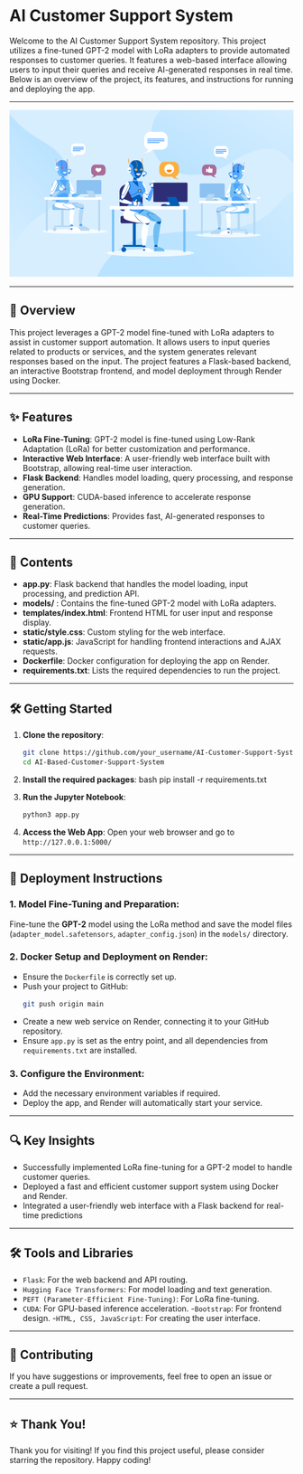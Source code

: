 # **AI Customer Support System**

Welcome to the AI Customer Support System repository. This project utilizes a fine-tuned GPT-2 model with LoRa adapters to provide automated responses to customer queries. It features a web-based interface allowing users to input their queries and receive AI-generated responses in real time. Below is an overview of the project, its features, and instructions for running and deploying the app.

---

<div align="center">
  <img src="./AI_image.png" alt="AI Customer Support System" style="border:none;">
</div>

---

## 🚀 **Overview**

This project leverages a GPT-2 model fine-tuned with LoRa adapters to assist in customer support automation. It allows users to input queries related to products or services, and the system generates relevant responses based on the input. The project features a Flask-based backend, an interactive Bootstrap frontend, and model deployment through Render using Docker.

---

## ✨ **Features**

- **LoRa Fine-Tuning**: GPT-2 model is fine-tuned using Low-Rank Adaptation (LoRa) for better customization and performance.
- **Interactive Web Interface**: A user-friendly web interface built with Bootstrap, allowing real-time user interaction.
- **Flask Backend**: Handles model loading, query processing, and response generation.
- **GPU Support**: CUDA-based inference to accelerate response generation.
- **Real-Time Predictions**: Provides fast, AI-generated responses to customer queries.

---

## 📂 **Contents**

- **app.py**: Flask backend that handles the model loading, input processing, and prediction API.
- **models/** : Contains the fine-tuned GPT-2 model with LoRa adapters.
- **templates/index.html**: Frontend HTML for user input and response display.
- **static/style.css**: Custom styling for the web interface.
- **static/app.js**: JavaScript for handling frontend interactions and AJAX requests.
- **Dockerfile**: Docker configuration for deploying the app on Render.
- **requirements.txt**: Lists the required dependencies to run the project.

---

## 🛠️  **Getting Started**

1. **Clone the repository**:
   ```bash
   git clone https://github.com/your_username/AI-Customer-Support-System.git
   cd AI-Based-Customer-Support-System
2. **Install the required packages**:
   bash
   pip install -r requirements.txt
   
3. **Run the Jupyter Notebook**:
   ```bash
   python3 app.py

4. **Access the Web App**: Open your web browser and go to `http://127.0.0.1:5000/`

---

## 🚢 **Deployment Instructions**

### 1. Model Fine-Tuning and Preparation: 

Fine-tune the **GPT-2** model using the LoRa method and save the model files (`adapter_model.safetensors`, `adapter_config.json`) in the `models/` directory.

### 2. Docker Setup and Deployment on Render:

- Ensure the `Dockerfile` is correctly set up.
- Push your project to GitHub:
  ```bash
  git push origin main
- Create a new web service on Render, connecting it to your GitHub repository.
- Ensure `app.py` is set as the entry point, and all dependencies from `requirements.txt` are installed.

### 3. Configure the Environment:

- Add the necessary environment variables if required.
- Deploy the app, and Render will automatically start your service.

---

## 🔍 **Key Insights**

- Successfully implemented LoRa fine-tuning for a GPT-2 model to handle customer queries.
- Deployed a fast and efficient customer support system using Docker and Render.
- Integrated a user-friendly web interface with a Flask backend for real-time predictions

---

## 🛠️ **Tools and Libraries**

- `Flask`: For the web backend and API routing.
- `Hugging Face Transformers`: For model loading and text generation.
- `PEFT (Parameter-Efficient Fine-Tuning)`: For LoRa fine-tuning.
- `CUDA`: For GPU-based inference acceleration.
-`Bootstrap`: For frontend design.
-`HTML, CSS, JavaScript`: For creating the user interface.

---

## 🤝 **Contributing**
If you have suggestions or improvements, feel free to open an issue or create a pull request.

---

## ⭐ **Thank You!**

Thank you for visiting! If you find this project useful, please consider starring the repository. Happy coding!
